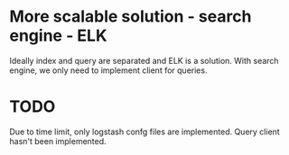 # More scalable solution - search engine - ELK

Ideally index and query are separated and ELK is a solution. 
With search engine, we only need to implement client for queries.

# TODO
Due to time limit, only logstash confg files are implemented.
Query client hasn't been implemented.